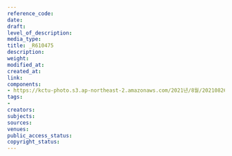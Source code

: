 ```yaml
---
reference_code: 
date: 
draft: 
level_of_description: 
media_type: 
title: _R610475
description: 
weight: 
modified_at: 
created_at: 
link: 
components:
- https://kctu-photo.s3.ap-northeast-2.amazonaws.com/2021년/8월/20210826_하반기+총파업+대장정_강원/_R610475.jpg
tags:
- 
creators: 
subjects: 
sources: 
venues: 
public_access_status: 
copyright_status: 
---
```

